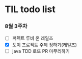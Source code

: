 # TIL todo list

### 8월 3주차
- [ ] 퍼펙트 루비 온 레일즈
- [x] 토이 프로젝트 주제 정하기(레일즈)
- [ ] java TDD 로또 PR 마무리하기
